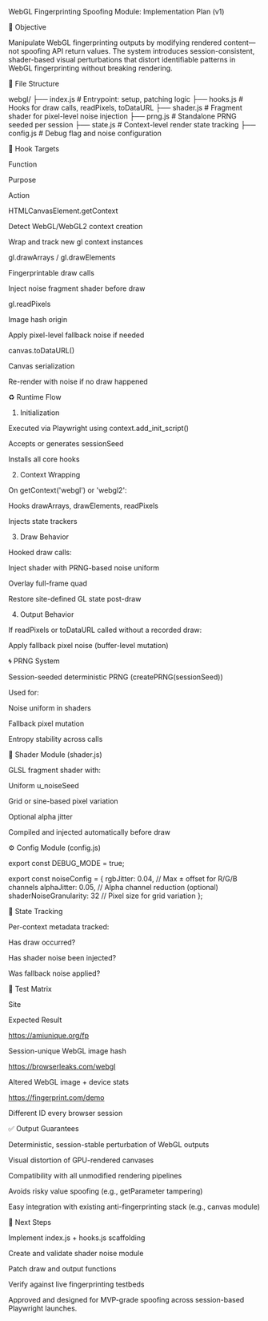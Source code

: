WebGL Fingerprinting Spoofing Module: Implementation Plan (v1)

🌟 Objective

Manipulate WebGL fingerprinting outputs by modifying rendered content—not spoofing API return values. The system introduces session-consistent, shader-based visual perturbations that distort identifiable patterns in WebGL fingerprinting without breaking rendering.

📂 File Structure

webgl/
├── index.js                # Entrypoint: setup, patching logic
├── hooks.js                # Hooks for draw calls, readPixels, toDataURL
├── shader.js               # Fragment shader for pixel-level noise injection
├── prng.js                 # Standalone PRNG seeded per session
├── state.js                # Context-level render state tracking
├── config.js               # Debug flag and noise configuration

🔧 Hook Targets

Function

Purpose

Action

HTMLCanvasElement.getContext

Detect WebGL/WebGL2 context creation

Wrap and track new gl context instances

gl.drawArrays / gl.drawElements

Fingerprintable draw calls

Inject noise fragment shader before draw

gl.readPixels

Image hash origin

Apply pixel-level fallback noise if needed

canvas.toDataURL()

Canvas serialization

Re-render with noise if no draw happened

♻️ Runtime Flow

1. Initialization

Executed via Playwright using context.add_init_script()

Accepts or generates sessionSeed

Installs all core hooks

2. Context Wrapping

On getContext('webgl') or 'webgl2':

Hooks drawArrays, drawElements, readPixels

Injects state trackers

3. Draw Behavior

Hooked draw calls:

Inject shader with PRNG-based noise uniform

Overlay full-frame quad

Restore site-defined GL state post-draw

4. Output Behavior

If readPixels or toDataURL called without a recorded draw:

Apply fallback pixel noise (buffer-level mutation)

🌀 PRNG System

Session-seeded deterministic PRNG (createPRNG(sessionSeed))

Used for:

Noise uniform in shaders

Fallback pixel mutation

Entropy stability across calls

🎨 Shader Module (shader.js)

GLSL fragment shader with:

Uniform u_noiseSeed

Grid or sine-based pixel variation

Optional alpha jitter

Compiled and injected automatically before draw

⚙️ Config Module (config.js)

export const DEBUG_MODE = true;

export const noiseConfig = {
  rgbJitter: 0.04,           // Max ± offset for R/G/B channels
  alphaJitter: 0.05,         // Alpha channel reduction (optional)
  shaderNoiseGranularity: 32 // Pixel size for grid variation
};

🔐 State Tracking

Per-context metadata tracked:

Has draw occurred?

Has shader noise been injected?

Was fallback noise applied?

🔧 Test Matrix

Site

Expected Result

https://amiunique.org/fp

Session-unique WebGL image hash

https://browserleaks.com/webgl

Altered WebGL image + device stats

https://fingerprint.com/demo

Different ID every browser session

✅ Output Guarantees

Deterministic, session-stable perturbation of WebGL outputs

Visual distortion of GPU-rendered canvases

Compatibility with all unmodified rendering pipelines

Avoids risky value spoofing (e.g., getParameter tampering)

Easy integration with existing anti-fingerprinting stack (e.g., canvas module)

🔄 Next Steps

Implement index.js + hooks.js scaffolding

Create and validate shader noise module

Patch draw and output functions

Verify against live fingerprinting testbeds

Approved and designed for MVP-grade spoofing across session-based Playwright launches.

